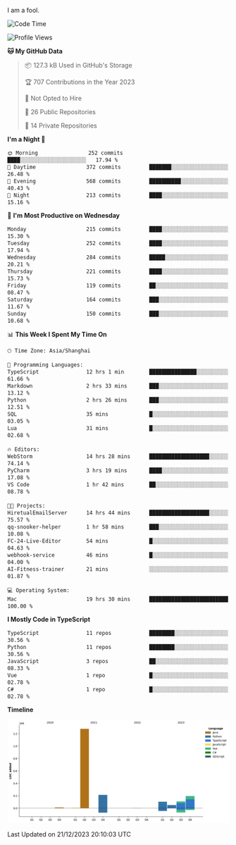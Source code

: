 I am a fool.

<!--START_SECTION:waka-->
![Code Time](http://img.shields.io/badge/Code%20Time-996%20hrs%2058%20mins-blue)

![Profile Views](http://img.shields.io/badge/Profile%20Views-1-blue)

**🐱 My GitHub Data** 

> 📦 127.3 kB Used in GitHub's Storage 
 > 
> 🏆 707 Contributions in the Year 2023
 > 
> 🚫 Not Opted to Hire
 > 
> 📜 26 Public Repositories 
 > 
> 🔑 14 Private Repositories 
 > 
**I'm a Night 🦉** 

```text
🌞 Morning                252 commits         ████░░░░░░░░░░░░░░░░░░░░░   17.94 % 
🌆 Daytime                372 commits         ███████░░░░░░░░░░░░░░░░░░   26.48 % 
🌃 Evening                568 commits         ██████████░░░░░░░░░░░░░░░   40.43 % 
🌙 Night                  213 commits         ████░░░░░░░░░░░░░░░░░░░░░   15.16 % 
```
📅 **I'm Most Productive on Wednesday** 

```text
Monday                   215 commits         ████░░░░░░░░░░░░░░░░░░░░░   15.30 % 
Tuesday                  252 commits         ████░░░░░░░░░░░░░░░░░░░░░   17.94 % 
Wednesday                284 commits         █████░░░░░░░░░░░░░░░░░░░░   20.21 % 
Thursday                 221 commits         ████░░░░░░░░░░░░░░░░░░░░░   15.73 % 
Friday                   119 commits         ██░░░░░░░░░░░░░░░░░░░░░░░   08.47 % 
Saturday                 164 commits         ███░░░░░░░░░░░░░░░░░░░░░░   11.67 % 
Sunday                   150 commits         ███░░░░░░░░░░░░░░░░░░░░░░   10.68 % 
```


📊 **This Week I Spent My Time On** 

```text
🕑︎ Time Zone: Asia/Shanghai

💬 Programming Languages: 
TypeScript               12 hrs 1 min        ███████████████░░░░░░░░░░   61.66 % 
Markdown                 2 hrs 33 mins       ███░░░░░░░░░░░░░░░░░░░░░░   13.12 % 
Python                   2 hrs 26 mins       ███░░░░░░░░░░░░░░░░░░░░░░   12.51 % 
SQL                      35 mins             █░░░░░░░░░░░░░░░░░░░░░░░░   03.05 % 
Lua                      31 mins             █░░░░░░░░░░░░░░░░░░░░░░░░   02.68 % 

🔥 Editors: 
WebStorm                 14 hrs 28 mins      ███████████████████░░░░░░   74.14 % 
PyCharm                  3 hrs 19 mins       ████░░░░░░░░░░░░░░░░░░░░░   17.08 % 
VS Code                  1 hr 42 mins        ██░░░░░░░░░░░░░░░░░░░░░░░   08.78 % 

🐱‍💻 Projects: 
HiretualEmailServer      14 hrs 44 mins      ███████████████████░░░░░░   75.57 % 
qq-snooker-helper        1 hr 58 mins        ███░░░░░░░░░░░░░░░░░░░░░░   10.08 % 
FC-24-Live-Editor        54 mins             █░░░░░░░░░░░░░░░░░░░░░░░░   04.63 % 
webhook-service          46 mins             █░░░░░░░░░░░░░░░░░░░░░░░░   04.00 % 
AI-Fitness-trainer       21 mins             ░░░░░░░░░░░░░░░░░░░░░░░░░   01.87 % 

💻 Operating System: 
Mac                      19 hrs 30 mins      █████████████████████████   100.00 % 
```

**I Mostly Code in TypeScript** 

```text
TypeScript               11 repos            ████████░░░░░░░░░░░░░░░░░   30.56 % 
Python                   11 repos            ████████░░░░░░░░░░░░░░░░░   30.56 % 
JavaScript               3 repos             ██░░░░░░░░░░░░░░░░░░░░░░░   08.33 % 
Vue                      1 repo              █░░░░░░░░░░░░░░░░░░░░░░░░   02.78 % 
C#                       1 repo              █░░░░░░░░░░░░░░░░░░░░░░░░   02.78 % 
```



**Timeline**

![Lines of Code chart](https://raw.githubusercontent.com/VeejaLiu/VeejaLiu/master/assets/bar_graph.png)


 Last Updated on 21/12/2023 20:10:03 UTC
<!--END_SECTION:waka-->
